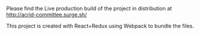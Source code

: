Please find the Live production build of the project in distribution at 
http://acrid-committee.surge.sh/

This project is created with React+Redux using Webpack to bundle the files.

